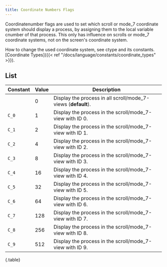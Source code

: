 ```yaml
---
title: Coordinate Numbers Flags
---
```


Coordinatenumber flags are used to set which scroll or mode_7 coordinate system should display a process, by assigning them to the local variable cnumber of that process. This only has influence on scrolls or mode_7 coordinate systems, not on the screen's coordinate system.

How to change the used coordinate system, see ctype and its constants. [Coordinate Types]({{< ref "/docs/language/constants/coordinate_types" >}}).

## List

| Constant | Value | Description |
|---|---|---|
| | 0 | Display the process in all scroll/mode_7-views (**default**). |
| `C_0` | 1 | Display the process in the scroll/mode_7-view with ID 0. |
| `C_1` | 2 | Display the process in the scroll/mode_7-view with ID 1. |
| `C_2` | 4 | Display the process in the scroll/mode_7-view with ID 2. |
| `C_3` | 8 | Display the process in the scroll/mode_7-view with ID 3. |
| `C_4` | 16 | Display the process in the scroll/mode_7-view with ID 4. |
| `C_5` | 32 | Display the process in the scroll/mode_7-view with ID 5. |
| `C_6` | 64 | Display the process in the scroll/mode_7-view with ID 6. |
| `C_7` | 128 | Display the process in the scroll/mode_7-view with ID 7. |
| `C_8` | 256 | Display the process in the scroll/mode_7-view with ID 8. |
| `C_9` | 512 | Display the process in the scroll/mode_7-view with ID 9. |
{.table}
